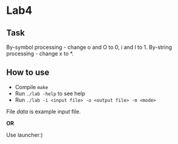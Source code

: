 # Lab4

## Task

By-symbol processing - change о and О to 0, i and I to 1.
By-string processing - change x to *.

## How to use
- Compile ```make```
- Run ```./lab -help``` to see help
- Run ```./lab -i <input file> -o <output file> -m <mode>```

File *data* is example input file.

**OR**

Use launcher:)